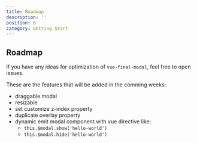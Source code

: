```yaml
---
title: Roadmap
description: ''
position: 6
category: Getting Start
---
```


## Roadmap

If you have any ideas for optimization of `vue-final-modal`, feel free to open issues.

These are the features that will be added in the comming weeks:

- draggable modal
- resizable
- set customize z-index property
- duplicate overlay property
- dynamic emit modal component with vue directive like:
  - `this.$modal.show('hello-world')`
  - `this.$modal.hide('hello-world')`